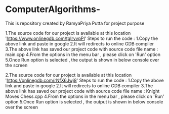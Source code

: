 # ComputerAlgorithms-
This is repository created by RamyaPriya Putta for project purpose 

1.The source code for our project is available at this location 'https://www.onlinegdb.com/tgIrvvpPl'
Steps to run the code : 
1.Copy the above link and paste in google 
2.It will redirects to online GDB compiler 
3.The above link has saved our project code with source code file name : main.cpp
4.From the options in the menu bar , please click on 'Run' option 
5.Once Run option is selected , the output is shown in below console over the screen


2.The source code for our project is available at this location 'https://onlinegdb.com/rNfX6Jwj8'
Steps to run the code : 
1.Copy the above link and paste in google 
2.It will redirects to online GDB compiler 
3.The above link has saved our project code with source code file name : Knight Moves Chess.cpp
4.From the options in the menu bar , please click on 'Run' option 
5.Once Run option is selected , the output is shown in below console over the screen
